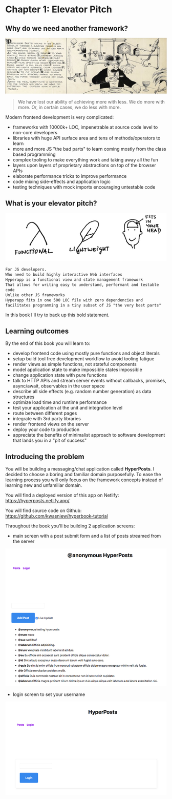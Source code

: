 # Chapter 1: Elevator Pitch

## Why do we need another framework?

![Figure: Rube Goldberg Machine - a metaphore for accidental complexity](images/rube-goldberg-machine.jpg)

> We have lost our ability of achieving more with less. We do more with more. Or, in certain cases, we do less with more.

Modern frontend development is very complicated:
* frameworks with 10000k+ LOC, impenetrable at source code level to non-core developers
* libraries with huge API surface area and tens of methods/operators to learn
* more and more JS "the bad parts" to learn coming mostly from the class based programming
* complex tooling to make everything work and taking away all the fun
* layers upon layers of proprietary abstractions on top of the browser APIs
* elaborate performance tricks to improve performance
* code mixing side-effects and application logic 
* testing techniques with mock imports encouraging untestable code

## What is your elevator pitch?

![Figure: Hyperapp Elevator Pitch](images/elevator-pitch.jpg)

```
For JS developers. 
Who need to build highly interactive Web interfaces  
Hyperapp is a functional view and state management framework
That allows for writing easy to understand, performant and testable code
Unlike other JS frameworks
Hyperapp fits in one 500 LOC file with zero dependencies and facilitates programming in a tiny subset of JS "the very best parts"
```
In this book I'll try to back up this bold statement. 

## Learning outcomes

By the end of this book you will learn to:
* develop frontend code using mostly pure functions and object literals 
* setup build tool free development workflow to avoid tooling fatigue
* render views as simple functions, not stateful components
* model application state to make impossible states impossible
* change application state with pure functions
* talk to HTTP APIs and stream server events without callbacks, promises, async/await, observables in the user space
* describe all side effects (e.g. random number generation) as data structures
* optimize load time and runtime performance 
* test your application at the unit and integration level
* route between different pages
* integrate with 3rd party libraries
* render frontend views on the server
* deploy your code to production
* appreciate the benefits of minimalist approach to software development that lands you in a "pit of success"

## Introducing the problem

You will be building a messaging/chat application called **HyperPosts**. I decided to choose a boring and familiar domain purposefully. 
To ease the learning process you will only focus on the framework concepts instead of learning new and unfamiliar domain.

You will find a deployed version of this app on Netlify: https://hyperposts.netlify.app/

You will find source code on Github: https://github.com/kwasniew/hyperbook-tutorial

Throughout the book you'll be building 2 application screens:

* main screen with a post submit form and a list of posts streamed from the server

![Figure: Hyperposts main screen](images/main.png)

* login screen to set your username

![Figure: Hyperposts login screen](images/login.png)